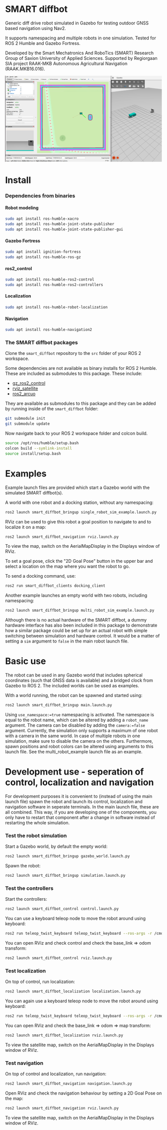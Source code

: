 # SMART diffbot
Generic diff drive robot simulated in Gazebo for testing outdoor GNSS based navigation using Nav2. 

It supports namespacing and multiple robots in one simulation. Tested for ROS 2 Humble and Gazebo Fortress. 

Developed by the Smart Mechatronics And RoboTics (SMART) Research Group of Saxion University of Applied Sciences. Supported by Regiorgaan SIA project RAAK-MKB Autonomous Agricultural Navigation (RAAK.MKB16.016).

![screenshot](screenshot.png)

# Install 

### Dependencies from binaries
#### Robot modeling
```bash
sudo apt install ros-humble-xacro
sudo apt install ros-humble-joint-state-publisher
sudo apt install ros-humble-joint-state-publisher-gui
```

#### Gazebo Fortress
```bash
sudo apt install ignition-fortress
sudo apt install ros-humble-ros-gz
```

#### ros2_control
```bash 
sudo apt install ros-humble-ros2-control
sudo apt install ros-humble-ros2-controllers
```

#### Localization 
```bash
sudo apt install ros-humble-robot-localization
```

#### Navigation
```bash
sudo apt install ros-humble-navigation2
```

### The SMART diffbot packages
Clone the `smart_diffbot` repository to the `src` folder of your ROS 2 workspace. 

Some dependencies are not available as binary installs for ROS 2 Humble. These are included as submodules to this package. These include:

* [gz_ros2_control](https://github.com/ros-controls/gz_ros2_control.git) 
* [rviz_satellite](https://github.com/blacksoul000/rviz_satellite.git)
* [ros2_arcuo](https://github.com/JMU-ROBOTICS-VIVA/ros2_aruco.git)

They are available as submodules to this package and they can be added by running inside of the `smart_diffbot` folder:
```bash 
git submodule init
git submodule update
```

Now navigate back to your ROS 2 workspace folder and colcon build.
```bash
source /opt/ros/humble/setup.bash
colcon build --symlink-install 
source install/setup.bash
```

# Examples

Example launch files are provided which start a Gazebo world with the simulated SMART diffbot(s).

A world with one robot and a docking station, without any namespacing:
```bash
ros2 launch smart_diffbot_bringup single_robot_sim_example.launch.py
```

RViz can be used to give this robot a goal position to navigate to and to localize it on a map:
```bash
ros2 launch smart_diffbot_navigation rviz.launch.py
```

To view the map, switch on the AerialMapDisplay in the Displays window of RViz.

To set a goal pose, click the "2D Goal Pose" button in the upper bar and select a location on the map where you want the robot to go. 

To send a docking command, use:
```bash
ros2 run smart_diffbot_clients docking_client
```

Another example launches an empty world with two robots, including namespacing:
```bash
ros2 launch smart_diffbot_bringup multi_robot_sim_example.launch.py
```

Although there is no actual hardware of the SMART diffbot, a dummy hardware interface has also been included in this package to demonstrate how a similar package could be set up for an actual robot with simple switching between simulation and hardware control. It would be a matter of setting a `sim` argument to `false` in the main robot launch file. 

# Basic use 
The robot can be used in any Gazebo world that includes spherical coordinates (such that GNSS data is available) and a bridged clock from Gazebo to ROS 2. The included worlds can be used as examples. 

With a world running, the robot can be spawned and started using:

```bash
ros2 launch smart_diffbot_bringup main.launch.py
```

Using `use_namespace:=true` namespacing is activated. The namespace is equal to the robot name, which can be altered by adding a `robot_name` argument. The camera can be disabled by adding the `camera:=false` argument. Currently, the simulation only supports a maximum of one robot with a camera in the same world. In case of multiple robots in one simulation, make sure to disable the camera on the others. Furthermore, spawn positions and robot colors can be altered using arguments to this launch file. See the multi_robot_example launch file as an example. 

# Development use - seperation of control, localization and navigation
For development purposes it is convenient to (instead of using the main launch file) spawn the robot and launch its control, localization and navigation software in seperate terminals. In the main launch file, these are all combined. This way, if you are developing one of the components, you only have to restart that component after a change in software instead of restarting the whole simulation.

### Test the robot simulation
Start a Gazebo world, by default the empty world:
```bash
ros2 launch smart_diffbot_bringup gazebo_world.launch.py
```

Spawn the robot: 
```bash
ros2 launch smart_diffbot_bringup simulation.launch.py
```

### Test the controllers
Start the controllers:
```bash
ros2 launch smart_diffbot_control control.launch.py
```

You can use a keyboard teleop node to move the robot around using keyboard:
```bash
ros2 run teleop_twist_keyboard teleop_twist_keyboard --ros-args -r /cmd_vel:=/diff_drive_controller/cmd_vel_unstamped
```

You can open RViz and check control and check the base_link => odom transform:
```bash
ros2 launch smart_diffbot_control rviz.launch.py
```

### Test localization
On top of control, run localization:
```bash
ros2 launch smart_diffbot_localization localization.launch.py
```

You can again use a keyboard teleop node to move the robot around using keyboard:
```bash
ros2 run teleop_twist_keyboard teleop_twist_keyboard --ros-args -r /cmd_vel:=/diff_drive_controller/cmd_vel_unstamped
```

You can open RViz and check the base_link => odom => map transform:
```bash
ros2 launch smart_diffbot_localization rviz.launch.py
```

To view the satellite map, switch on the AerialMapDisplay in the Displays window of RViz.

### Test navigation
On top of control and localization, run navigation:
```bash
ros2 launch smart_diffbot_navigation navigation.launch.py
```

Open RViz and check the navigation behaviour by setting a 2D Goal Pose on the map:

```bash
ros2 launch smart_diffbot_navigation rviz.launch.py
```

To view the satellite map, switch on the AerialMapDisplay in the Displays window of RViz.